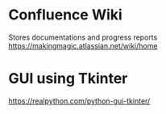 # Confluence Wiki
Stores documentations and progress reports
https://makingmagic.atlassian.net/wiki/home

# GUI using Tkinter
https://realpython.com/python-gui-tkinter/
